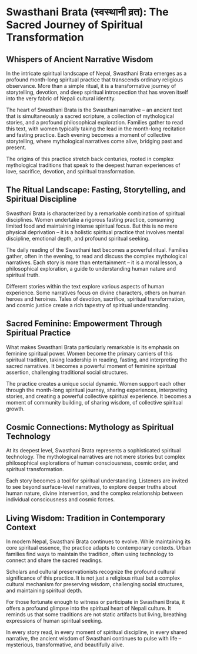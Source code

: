 # Swasthani Brata (स्वस्थानी व्रत): The Sacred Journey of Spiritual Transformation

## Whispers of Ancient Narrative Wisdom

In the intricate spiritual landscape of Nepal, Swasthani Brata emerges as a profound month-long spiritual practice that transcends ordinary religious observance. More than a simple ritual, it is a transformative journey of storytelling, devotion, and deep spiritual introspection that has woven itself into the very fabric of Nepali cultural identity.

The heart of Swasthani Brata is the Swasthani narrative – an ancient text that is simultaneously a sacred scripture, a collection of mythological stories, and a profound philosophical exploration. Families gather to read this text, with women typically taking the lead in the month-long recitation and fasting practice. Each evening becomes a moment of collective storytelling, where mythological narratives come alive, bridging past and present.

The origins of this practice stretch back centuries, rooted in complex mythological traditions that speak to the deepest human experiences of love, sacrifice, devotion, and spiritual transformation.

## The Ritual Landscape: Fasting, Storytelling, and Spiritual Discipline

Swasthani Brata is characterized by a remarkable combination of spiritual disciplines. Women undertake a rigorous fasting practice, consuming limited food and maintaining intense spiritual focus. But this is no mere physical deprivation – it is a holistic spiritual practice that involves mental discipline, emotional depth, and profound spiritual seeking.

The daily reading of the Swasthani text becomes a powerful ritual. Families gather, often in the evening, to read and discuss the complex mythological narratives. Each story is more than entertainment – it is a moral lesson, a philosophical exploration, a guide to understanding human nature and spiritual truth.

Different stories within the text explore various aspects of human experience. Some narratives focus on divine characters, others on human heroes and heroines. Tales of devotion, sacrifice, spiritual transformation, and cosmic justice create a rich tapestry of spiritual understanding.

## Sacred Feminine: Empowerment Through Spiritual Practice

What makes Swasthani Brata particularly remarkable is its emphasis on feminine spiritual power. Women become the primary carriers of this spiritual tradition, taking leadership in reading, fasting, and interpreting the sacred narratives. It becomes a powerful moment of feminine spiritual assertion, challenging traditional social structures.

The practice creates a unique social dynamic. Women support each other through the month-long spiritual journey, sharing experiences, interpreting stories, and creating a powerful collective spiritual experience. It becomes a moment of community building, of sharing wisdom, of collective spiritual growth.

## Cosmic Connections: Mythology as Spiritual Technology

At its deepest level, Swasthani Brata represents a sophisticated spiritual technology. The mythological narratives are not mere stories but complex philosophical explorations of human consciousness, cosmic order, and spiritual transformation.

Each story becomes a tool for spiritual understanding. Listeners are invited to see beyond surface-level narratives, to explore deeper truths about human nature, divine intervention, and the complex relationship between individual consciousness and cosmic forces.

## Living Wisdom: Tradition in Contemporary Context

In modern Nepal, Swasthani Brata continues to evolve. While maintaining its core spiritual essence, the practice adapts to contemporary contexts. Urban families find ways to maintain the tradition, often using technology to connect and share the sacred readings.

Scholars and cultural preservationists recognize the profound cultural significance of this practice. It is not just a religious ritual but a complex cultural mechanism for preserving wisdom, challenging social structures, and maintaining spiritual depth.

For those fortunate enough to witness or participate in Swasthani Brata, it offers a profound glimpse into the spiritual heart of Nepali culture. It reminds us that some traditions are not static artifacts but living, breathing expressions of human spiritual seeking.

In every story read, in every moment of spiritual discipline, in every shared narrative, the ancient wisdom of Swasthani continues to pulse with life – mysterious, transformative, and beautifully alive.